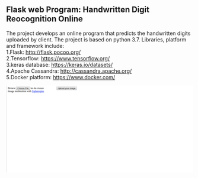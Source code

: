 ## Flask web Program: Handwritten Digit Reocognition Online
The project develops an online program that predicts the handwritten digits uploaded by client.
The project is based on python 3.7.
Libraries, platform and framework include:  
1.Flask: http://flask.pocoo.org/      
2.Tensorflow: https://www.tensorflow.org/    
3.keras database: https://keras.io/datasets/  
4.Apache Cassandra: http://cassandra.apache.org/  
5.Docker platform: https://www.docker.com/    

![picture](mainpage.png)

